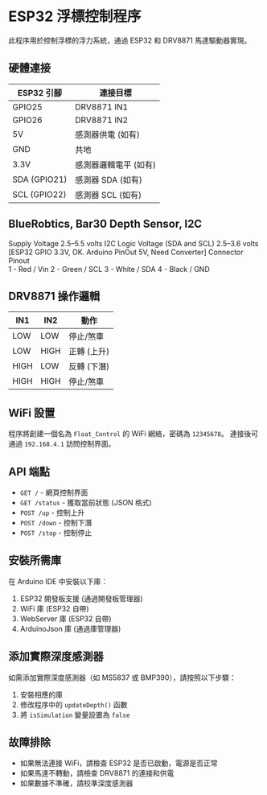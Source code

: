 # ESP32 浮標控制程序

此程序用於控制浮標的浮力系統，通過 ESP32 和 DRV8871 馬達驅動器實現。

## 硬體連接

| ESP32 引腳 | 連接目標 |
|------------|----------|
| GPIO25     | DRV8871 IN1 |
| GPIO26     | DRV8871 IN2 |
| 5V         | 感測器供電 (如有) |
| GND        | 共地 |
| 3.3V       | 感測器邏輯電平 (如有) |
| SDA (GPIO21) | 感測器 SDA (如有) |
| SCL (GPIO22) | 感測器 SCL (如有) |


## BlueRobtics, Bar30 Depth Sensor, I2C
Supply Voltage	2.5–5.5 volts
I2C Logic Voltage (SDA and SCL)	2.5–3.6 volts
[ESP32 GPIO 3.3V, OK. Arduino PinOut 5V, Need Converter]
Connector Pinout	
1 - Red / Vin
2 - Green / SCL
3 - White / SDA
4 - Black / GND



## DRV8871 操作邏輯

| IN1 | IN2 | 動作 |
|-----|-----|------|
| LOW | LOW | 停止/煞車 |
| LOW | HIGH | 正轉 (上升) |
| HIGH | LOW | 反轉 (下潛) |
| HIGH | HIGH | 停止/煞車 |

## WiFi 設置

程序將創建一個名為 `Float_Control` 的 WiFi 網絡，密碼為 `12345678`。
連接後可通過 `192.168.4.1` 訪問控制界面。

## API 端點

- `GET /` - 網頁控制界面
- `GET /status` - 獲取當前狀態 (JSON 格式)
- `POST /up` - 控制上升
- `POST /down` - 控制下潛
- `POST /stop` - 控制停止

## 安裝所需庫

在 Arduino IDE 中安裝以下庫：

1. ESP32 開發板支援 (通過開發板管理器)
2. WiFi 庫 (ESP32 自帶)
3. WebServer 庫 (ESP32 自帶)
4. ArduinoJson 庫 (通過庫管理器)

## 添加實際深度感測器

如需添加實際深度感測器（如 MS5837 或 BMP390），請按照以下步驟：

1. 安裝相應的庫
2. 修改程序中的 `updateDepth()` 函數
3. 將 `isSimulation` 變量設置為 `false`

## 故障排除

- 如果無法連接 WiFi，請檢查 ESP32 是否已啟動，電源是否正常
- 如果馬達不轉動，請檢查 DRV8871 的連接和供電
- 如果數據不準確，請校準深度感測器 